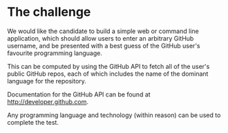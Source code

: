 # The challenge
We would like the candidate to build a simple web or command line application, which should allow users to enter an arbitrary GitHub username, and be presented with a best guess of the GitHub user's favourite programming language.

This can be computed by using the GitHub API to fetch all of the user's public GitHub repos, each of which includes the name of the dominant language for the repository.

Documentation for the GitHub API can be found at http://developer.github.com.

Any programming language and technology (within reason) can be used to complete the test.
